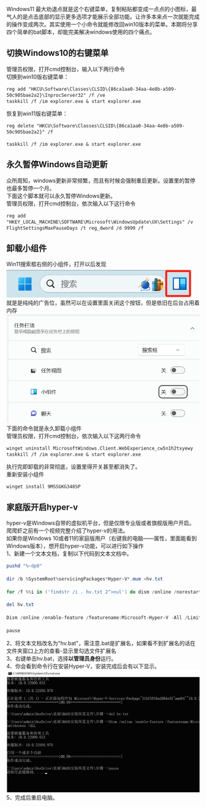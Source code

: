 Windows11 最大劝退点就是这个右键菜单，复制粘贴都变成一点点的小图标，最气人的是点击底部的显示更多选项才能展示全部功能。让许多本来点一次就能完成的操作变成两次。其实使用一个小命令就能修改回win10版本的菜单。本期将分享四个简单的bat脚本，却能完美解决windows使用的四个痛点。
## 切换Windows10的右键菜单
管理员权限，打开cmd控制台，输入以下两行命令<br />切换到win10版右键菜单：
```shell
reg add "HKCU\Software\Classes\CLSID\{86ca1aa0-34aa-4e8b-a509-50c905bae2a2}\InprocServer32" /f /ve
taskkill /f /im explorer.exe & start explorer.exe
```
恢复到win11版右键菜单：
```shell
reg delete "HKCU\Software\Classes\CLSID\{86ca1aa0-34aa-4e8b-a509-50c905bae2a2}" /f 

taskkill /f /im explorer.exe & start explorer.exe
```
## 永久暂停Windows自动更新
众所周知，windows更新非常频繁，而且有时候会强制重启更新。设置里的暂停也最多暂停一个月。<br />下面这个脚本就可以永久暂停Windows更新。<br />管理员权限，打开cmd控制台，依次输入以下这行命令
```shell
reg add "HKEY_LOCAL_MACHINE\SOFTWARE\Microsoft\WindowsUpdate\UX\Settings" /v FlightSettingsMaxPauseDays /t reg_dword /d 9999 /f
```
## 卸载小组件
Win11搜索框右侧的小组件，打开以后发现<br />![image.png](/doc/240119/1.png)<br />就是是纯纯的广告位，虽然可以在设置里面关闭这个按钮，但是依旧在后台占用着内存<br />![image.png](/doc/240119/2.png)<br />下面的命令就是永久卸载小组件<br />管理员权限，打开cmd控制台，依次输入以下这两行命令
```shell
winget uninstall MicrosoftWindows.Client.WebExperience_cw5n1h2txyewy
taskkill /f /im explorer.exe & start explorer.exe
```
执行完即卸载的非常彻底，设置里得开关甚至都消失了。<br />重新安装小组件
```shell
winget install 9MSSGKG348SP
```

## 家庭版开启hyper-v
hyper-v是Windows自带的虚拟机平台，但是仅限专业版或者旗舰版用户开启。爬爬虾之前有一个视频完整介绍了hyper-v的用法。<br />如果你是Windows 10或者11的家庭版用户（右键我的电脑——属性，里面能看到Windows版本），想开启hyper-v功能，可以进行如下操作<br />1、新建一个文本文档，复制以下代码到文本文档中。
```powershell
pushd "%~dp0"

dir /b %SystemRoot%servicingPackages*Hyper-V*.mum >hv.txt

for /f %%i in ('findstr /i . hv.txt 2^>nul') do dism /online /norestart /add-package:"%SystemRoot%servicingPackages%%i"

del hv.txt

Dism /online /enable-feature /featurename:Microsoft-Hyper-V -All /LimitAccess /ALL

pause
```
2、将文本文档改名为"hv.bat"，需注意.bat是扩展名，如果看不到扩展名的话在文件夹窗口上方的查看-显示里勾选文件扩展名<br />3、右键单击hv.bat，选择**以管理员身份**运行。<br />4、你会看到命令行在安装Hyper-V，安装完成后会有以下显示。<br />![image.png](/doc/240119/3.png)<br />5、完成后重启电脑。

